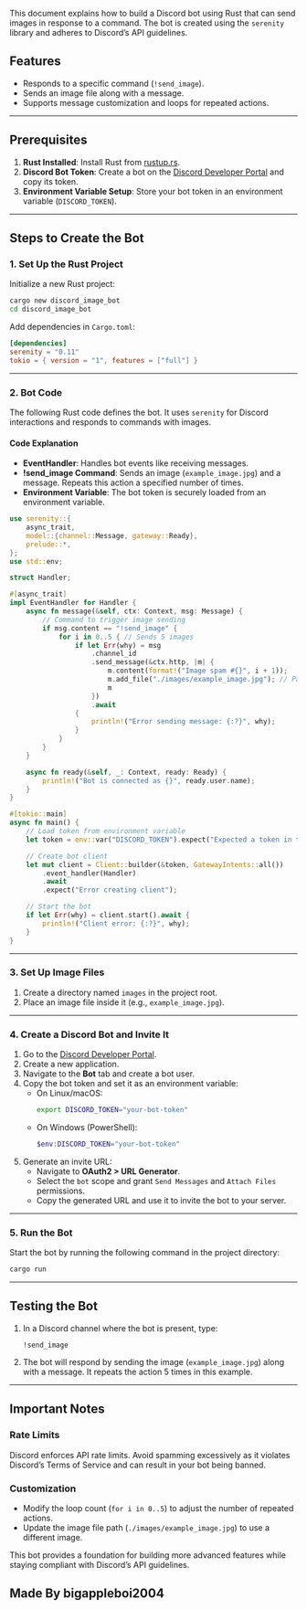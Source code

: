 
This document explains how to build a Discord bot using Rust that can send images in response to a command. The bot is created using the `serenity` library and adheres to Discord’s API guidelines.

## Features
- Responds to a specific command (`!send_image`).
- Sends an image file along with a message.
- Supports message customization and loops for repeated actions.

---

## Prerequisites

1. **Rust Installed**: Install Rust from [rustup.rs](https://rustup.rs/).
2. **Discord Bot Token**: Create a bot on the [Discord Developer Portal](https://discord.com/developers/applications) and copy its token.
3. **Environment Variable Setup**: Store your bot token in an environment variable (`DISCORD_TOKEN`).

---

## Steps to Create the Bot

### 1. Set Up the Rust Project

Initialize a new Rust project:
```bash
cargo new discord_image_bot
cd discord_image_bot
```

Add dependencies in `Cargo.toml`:
```toml
[dependencies]
serenity = "0.11"
tokio = { version = "1", features = ["full"] }
```

---

### 2. Bot Code

The following Rust code defines the bot. It uses `serenity` for Discord interactions and responds to commands with images.

#### **Code Explanation**
- **EventHandler**: Handles bot events like receiving messages.
- **!send_image Command**: Sends an image (`example_image.jpg`) and a message. Repeats this action a specified number of times.
- **Environment Variable**: The bot token is securely loaded from an environment variable.

```rust
use serenity::{
    async_trait,
    model::{channel::Message, gateway::Ready},
    prelude::*,
};
use std::env;

struct Handler;

#[async_trait]
impl EventHandler for Handler {
    async fn message(&self, ctx: Context, msg: Message) {
        // Command to trigger image sending
        if msg.content == "!send_image" {
            for i in 0..5 { // Sends 5 images
                if let Err(why) = msg
                    .channel_id
                    .send_message(&ctx.http, |m| {
                        m.content(format!("Image spam #{}", i + 1));
                        m.add_file("./images/example_image.jpg"); // Path to the image
                        m
                    })
                    .await
                {
                    println!("Error sending message: {:?}", why);
                }
            }
        }
    }

    async fn ready(&self, _: Context, ready: Ready) {
        println!("Bot is connected as {}", ready.user.name);
    }
}

#[tokio::main]
async fn main() {
    // Load token from environment variable
    let token = env::var("DISCORD_TOKEN").expect("Expected a token in the environment");

    // Create bot client
    let mut client = Client::builder(&token, GatewayIntents::all())
        .event_handler(Handler)
        .await
        .expect("Error creating client");

    // Start the bot
    if let Err(why) = client.start().await {
        println!("Client error: {:?}", why);
    }
}
```

---

### 3. Set Up Image Files

1. Create a directory named `images` in the project root.
2. Place an image file inside it (e.g., `example_image.jpg`).

---

### 4. Create a Discord Bot and Invite It

1. Go to the [Discord Developer Portal](https://discord.com/developers/applications).
2. Create a new application.
3. Navigate to the **Bot** tab and create a bot user.
4. Copy the bot token and set it as an environment variable:
   - On Linux/macOS:
     ```bash
     export DISCORD_TOKEN="your-bot-token"
     ```
   - On Windows (PowerShell):
     ```powershell
     $env:DISCORD_TOKEN="your-bot-token"
     ```
5. Generate an invite URL:
   - Navigate to **OAuth2 > URL Generator**.
   - Select the `bot` scope and grant `Send Messages` and `Attach Files` permissions.
   - Copy the generated URL and use it to invite the bot to your server.

---

### 5. Run the Bot

Start the bot by running the following command in the project directory:
```bash
cargo run
```

---

## Testing the Bot

1. In a Discord channel where the bot is present, type:
   ```
   !send_image
   ```
2. The bot will respond by sending the image (`example_image.jpg`) along with a message. It repeats the action 5 times in this example.

---

## Important Notes

### Rate Limits
Discord enforces API rate limits. Avoid spamming excessively as it violates Discord’s Terms of Service and can result in your bot being banned.

### Customization
- Modify the loop count (`for i in 0..5`) to adjust the number of repeated actions.
- Update the image file path (`./images/example_image.jpg`) to use a different image.



This bot provides a foundation for building more advanced features while staying compliant with Discord’s API guidelines.

## Made By bigappleboi2004


